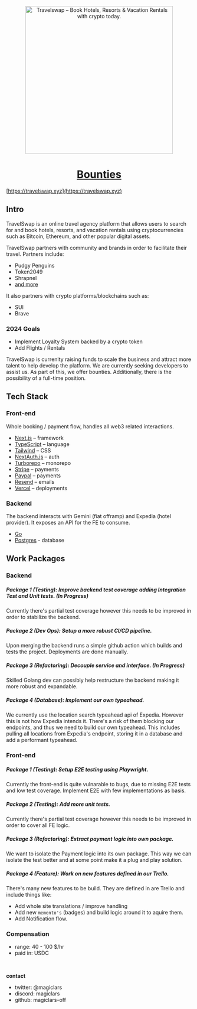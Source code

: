 <div align="center">
<a href="https://travelswap.xyz">
  <img width="400px" alt="Travelswap – Book Hotels, Resorts & Vacation Rentals with crypto today." src="https://travelswap.xyz/images/logo.png">
  <h1 align="center">Bounties</h1>
</a>
</div>


[https://travelswap.xyz](https://travelswap.xyz)

## Intro

TravelSwap is an online travel agency platform that allows users to search for and book hotels, resorts, and vacation rentals using cryptocurrencies such as Bitcoin, Ethereum, and other popular digital assets.

TravelSwap partners with community and brands in order to facilitate their travel. Partners include:
 - Pudgy Penguins
 - Token2049
 - Shrapnel
 - [and more](https://travelswap.xyz/sitemap/partners)
 
It also partners with crypto platforms/blockchains such as:
 - SUI
 - Brave

### 2024 Goals

 - Implement Loyalty System backed by a crypto token
 - Add Flights / Rentals

TravelSwap is currenlty raising funds to scale the business and attract more talent to help develop the platform.
We are currently seeking developers to assist us. As part of this, we offer bounties. Additionally, there is the possibility of a full-time position.

## Tech Stack

### Front-end

Whole booking / payment flow, handles all web3 related interactions.

- [Next.js](https://nextjs.org/) – framework
- [TypeScript](https://www.typescriptlang.org/) – language
- [Tailwind](https://tailwindcss.com/) – CSS
- [NextAuth.js](https://next-auth.js.org/) – auth
- [Turborepo](https://turbo.build/repo) – monorepo
- [Stripe](https://stripe.com/) – payments
- [Paypal](https://paypal.com/) – payments
- [Resend](https://resend.com/) – emails
- [Vercel](https://vercel.com/) – deployments

### Backend

The backend interacts with Gemini (fiat offramp) and Expedia (hotel provider). It exposes an API for the FE to consume.

- [Go](https://go.dev/doc/install)
- [Postgres](https://www.postgresql.org/) - database


## Work Packages

### Backend
 
##### Package 1 (Testing): Improve backend test coverage adding Integration Test and Unit tests. (In Progress)
 
Currently there's partial test coverage however this needs to be improved in order to stabilize the backend.

##### Package 2 (Dev Ops): Setup a more robust CI/CD pipeline.

Upon merging the backend runs a simple github action which builds and tests the project. Deployments are done manually.

##### Package 3 (Refactoring): Decouple service and interface. (In Progress)

Skilled Golang dev can possibly help restructure the backend making it more robust and expandable.

##### Package 4 (Database): Implement our own typeahead.

We currently use the location search typeahead api of Expedia. However this is not how Expedia intends it. There's a risk of them blocking our endpoints, and thus we need to build our own typeahead. This includes pulling all locations from Expedia's endpoint, storing it in a database and add a performant typeahead.


### Front-end

##### Package 1 (Testing): Setup E2E testing using Playwright.

Currently the front-end is quite vulnarable to bugs, due to missing E2E tests and low test coverage. Implement E2E with few implementations as basis.

##### Package 2 (Testing): Add more unit tests.

Currently there's partial test coverage however this needs to be improved in order to cover all FE logic.

##### Package 3 (Refactoring): Extract payment logic into own package.

We want to isolate the Payment logic into its own package. This way we can isolate the test better and at some point make it a plug and play solution.

##### Package 4 (Feature): Work on new features defined in our Trello.

There's many new features to be build. They are defined in are Trello and include things like:
 
 - Add whole site translations / improve handling
 - Add new `memento's` (badges) and build logic around it to aquire them.
 - Add Notification flow.


### Compensation

- range:  40 - 100 $/hr
- paid in: USDC

<br/>

**contact**
- twitter: @magiclars
- discord: magiclars
- github:  magiclars-off
